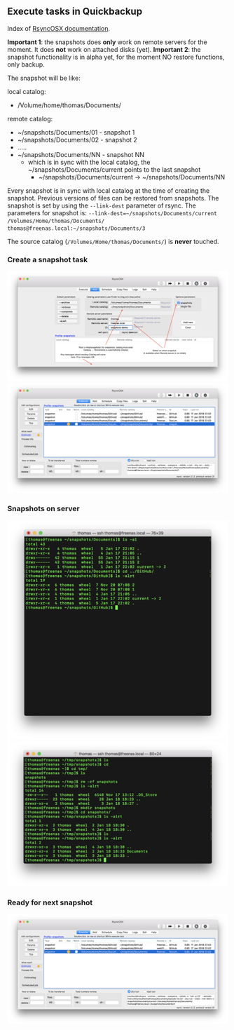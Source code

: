 ## Execute tasks in Quickbackup

Index of [RsyncOSX documentation](https://rsyncosx.github.io/Documentation/).

**Important 1**: the snapshots does **only** work on remote servers for the moment. It does **not** work on attached disks (yet).
**Important 2**: the snapshot functionality is in alpha yet, for the moment NO restore functions, only backup.

The snapshot will be like:

local catalog:
- /Volume/home/thomas/Documents/

remote catalog:
- ~/snapshots/Documents/01 - snapshot 1
- ~/snapshots/Documents/02 - snapshot 2
- .....
- ~/snapshots/Documents/NN - snapshot NN
  - which is in sync with the local catalog, the ~/snapshots/Documents/current points to the last snapshot
	- ~/snapshots/Documents/current -> ~/snapshots/Documents/NN

Every snapshot is in sync with local catalog at the time of creating the snapshot. Previous versions of files can be restored from snapshots. The snapshot is set by using the `--link-dest` parameter of rsync. The parameters for snapshot is:
`--link-dest=~/snapshots/Documents/current /Volumes/Home/thomas/Documents/ thomas@freenas.local:~/snapshots/Documents/3`

The source catalog (`/Volumes/Home/thomas/Documents/`) is **never** touched.

### Create a snapshot task

![Main view](screenshots/master/snapshots/createtask.png)
![Main view](screenshots/master/snapshots/readyforbackup.png)

### Snapshots on server

![Main view](screenshots/master/snapshots/snapshotroot1.png)
![Main view](screenshots/master/snapshots/snapshotroot2.png)

### Ready for next snapshot

![Main view](screenshots/master/snapshots/snapshottasks.png)
